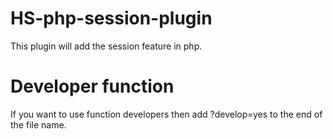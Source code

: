 # HS-php-session-plugin
This plugin will add the session feature in php.

# Developer function
If you want to use function developers then add ?develop=yes to the end of the file name.
